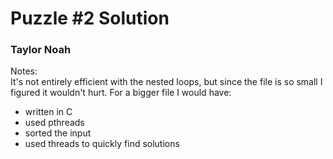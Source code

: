 # Puzzle #2 Solution
### Taylor Noah


Notes:  
It's not entirely efficient with the nested loops, but since the file is so small I figured it wouldn't hurt.
For a bigger file I would have:
- written in C
- used pthreads
- sorted the input
- used threads to quickly find solutions
